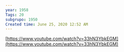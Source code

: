```yaml
---
year: 1958
Tags: 20
subgrupo: 1950
Created time: June 25, 2020 12:52 AM
---
```

[https://www.youtube.com/watch?v=33hN3YbkEGM](https://www.youtube.com/watch?v=33hN3YbkEGM)
